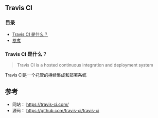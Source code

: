## Travis CI


### 目录
* [Travis CI 是什么？](#Travis-CI-是什么？)
* [参考](#参考)

### Travis CI 是什么？
> Travis CI is a hosted continuous integration and deployment system

Travis CI是一个托管的持续集成和部署系统

## 参考
* 网站： https://travis-ci.com/
* 源码： https://github.com/travis-ci/travis-ci